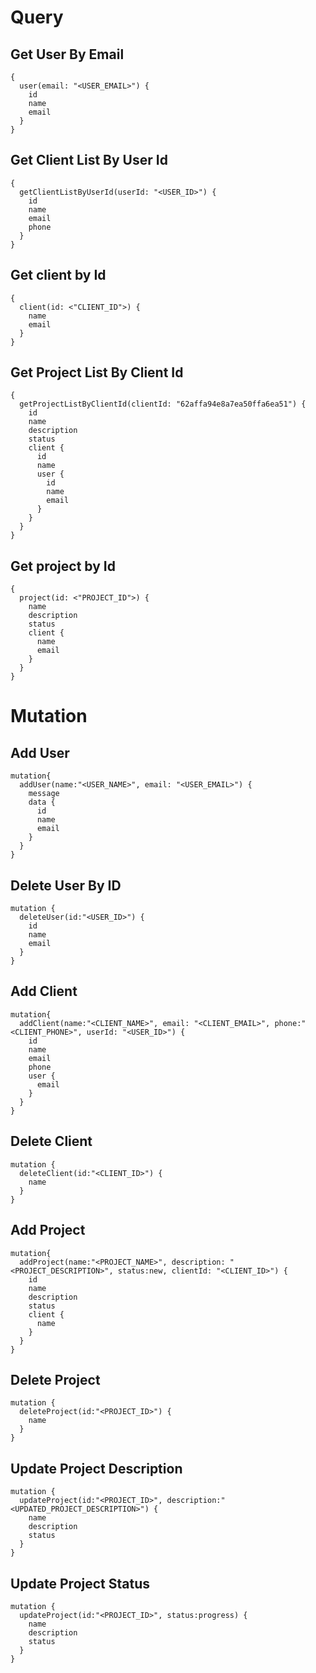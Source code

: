 # Query

## Get User By Email
```
{
  user(email: "<USER_EMAIL>") {
    id
    name
    email
  }
}
```

## Get Client List By User Id
```
{
  getClientListByUserId(userId: "<USER_ID>") {
    id
    name
    email
    phone
  }
}
```

## Get client by Id
```
{
  client(id: <"CLIENT_ID">) {
    name
    email
  }
}
```

## Get Project List By Client Id
```
{
  getProjectListByClientId(clientId: "62affa94e8a7ea50ffa6ea51") {
    id
    name
    description
    status
    client {
      id
      name
      user {
        id
        name
        email
      }
    }
  }
}
```

## Get project by Id
```
{
  project(id: <"PROJECT_ID">) {
    name
    description
    status
    client {
      name
      email
    }
  }
}
```

# Mutation

## Add User
```
mutation{
  addUser(name:"<USER_NAME>", email: "<USER_EMAIL>") {
    message
    data {
      id
      name
      email
    }
  }
}
```

## Delete User By ID
```
mutation {
  deleteUser(id:"<USER_ID>") {
    id
    name
    email
  }
}
```

## Add Client
```
mutation{
  addClient(name:"<CLIENT_NAME>", email: "<CLIENT_EMAIL>", phone:"<CLIENT_PHONE>", userId: "<USER_ID>") {
    id
    name
    email
    phone
    user {
      email
    }
  }
}
```

## Delete Client
```
mutation {
  deleteClient(id:"<CLIENT_ID>") {
    name
  }
}
```

## Add Project
```
mutation{
  addProject(name:"<PROJECT_NAME>", description: "<PROJECT_DESCRIPTION>", status:new, clientId: "<CLIENT_ID>") {
    id
    name
    description
    status
    client {
      name
    }
  }
}
```

## Delete Project
```
mutation {
  deleteProject(id:"<PROJECT_ID>") {
    name
  }
}
```

## Update Project Description
```
mutation {
  updateProject(id:"<PROJECT_ID>", description:"<UPDATED_PROJECT_DESCRIPTION>") {
    name
    description
    status
  }
}
```

## Update Project Status
```
mutation {
  updateProject(id:"<PROJECT_ID>", status:progress) {
    name
    description
    status
  }
}
```